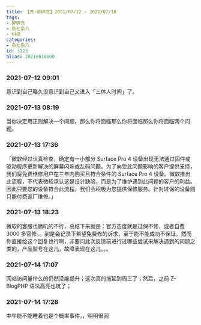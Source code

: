 ```yaml
---
title: 【真·碎碎念】2021/07/12 ~ 2021/07/18
tags:
- 碎碎念
- 杂七杂八
- 纠结
categories:
- 杂七杂八
id: 3123
alias: 20210610060
---
```

### 2021-07-12 09:01
意识到自己略久没意识到自己又进入「三体人时间」了。

<!--more-->

### 2021-07-13 08:19
当你决定用正则解决一个问题，那么你将面临那么你将面临那么你将面临两个问题。

### 2021-07-13 17:36
「微软经过认真检查，确定有一小部分 Surface Pro 4 设备出现无法通过固件或驱动程序更新解决的屏幕闪烁或乱码问题。为了向受此问题影响的客户提供支持，我们将免费维修用户在三年内购买且符合条件的 Surface Pro 4 设备。微软推出此流程，不代表微软承认这是设计缺陷，而是为了维护遇到此问题的客户的利益。因此只要您的设备符合此流程，我们会积极为您提供保修服务。针对过保的设备则只能付费返厂维修。」

### 2021-07-13 18:23
微软的客服也磨叽的不行，总结下来就是：官方态度就是过保不修，或者自费 3000 多官修。。到是会记录下希望免费修的诉求，至于能不能成功不保证。然而你直接给这个回复也行啊，非要问此次反馈前进行过哪些尝试来解决遇到的问题之类的，产品型号在这儿，故障表现在这儿。。。

### 2021-07-14 17:07
网站访问量什么的仍然没能提升；这次真的拖延到周三了；然后，之前 Z-BlogPHP 语法高亮也坑了；

### 2021-07-14 17:28
中午能不能睡着也是个概率事件，，明明很困
